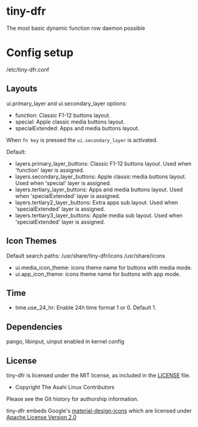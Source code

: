 # tiny-dfr
The most basic dynamic function row daemon possible

# Config setup

/etc/tiny-dfr.conf

## Layouts

ui.primary_layer and ui.secondary_layer options:

* function: Classic F1-12 buttons layout.
* special: Apple classic media buttons layout.
* specialExtended: Apps and media buttons layout.

When `fn key` is pressed the `ui.secondary_layer` is activated.

Default:

* layers.primary_layer_buttons: Classic F1-12 buttons layout. Used when 'function' layer is assigned.
* layers.secondary_layer_buttons: Apple classic media buttons layout. Used when 'special' layer is assigned.
* layers.tertiary_layer_buttons: Apps and media buttons layout. Used when 'specialExtended' layer is assigned.
* layers.tertiary2_layer_buttons: Extra apps sub layout. Used when 'specialExtended' layer is assigned.
* layers.tertiary3_layer_buttons: Apple media sub layout. Used when 'specialExtended' layer is assigned.

## Icon Themes

Default search paths: /usr/share/tiny-dfr/icons /usr/share/icons

* ui.media_icon_theme: icons theme name for buttons with media mode.
* ui.app_icon_theme: icons theme name for buttons with app mode.

## Time

* time.use_24_hr: Enable 24h time format 1 or 0. Default 1.


## Dependencies
pango, libinput, uinput enabled in kernel config

## License

tiny-dfr is licensed under the MIT license, as included in the [LICENSE](LICENSE) file.

* Copyright The Asahi Linux Contributors

Please see the Git history for authorship information.

tiny-dfr embeds Google's [material-design-icons](https://github.com/google/material-design-icons)
which are licensed under [Apache License Version 2.0](LICENSE.material)
